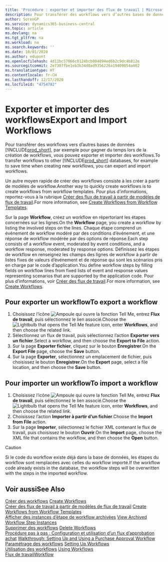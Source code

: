 ```yaml
---
title: 'Procédure : exporter et importer des flux de travail | Microsoft Docs'
description: Pour transférer des workflows vers d’autres bases de données Business Central, par exemple pour gagner du temps lors de la création de workflows, vous pouvez exporter et importer des workflows.
author: SorenGP
ms.service: dynamics365-business-central
ms.topic: article
ms.devlang: na
ms.tgt_pltfrm: na
ms.workload: na
ms.search.keywords: ''
ms.date: 10/01/2020
ms.author: edupont
ms.openlocfilehash: 4d11bc57066c0124bcb004894ed6b2c9dc4b812e
ms.sourcegitcommit: 2e7307fbe1eb3b34d0ad9356226a19409054a402
ms.translationtype: HT
ms.contentlocale: fr-CH
ms.lasthandoff: 12/17/2020
ms.locfileid: "4754782"
---
```

# <a name="export-and-import-workflows"></a><span data-ttu-id="e6bf9-103">Exporter et importer des workflows</span><span class="sxs-lookup"><span data-stu-id="e6bf9-103">Export and Import Workflows</span></span>
<span data-ttu-id="e6bf9-104">Pour transférer des workflows vers d’autres bases de données [!INCLUDE[prod_short](includes/prod_short.md)], par exemple pour gagner du temps lors de la création de workflows, vous pouvez exporter et importer des workflows.</span><span class="sxs-lookup"><span data-stu-id="e6bf9-104">To transfer workflows to other [!INCLUDE[prod_short](includes/prod_short.md)] databases, for example to save time when creating new workflows, you can export and import workflows.</span></span>  

 <span data-ttu-id="e6bf9-105">Un autre moyen rapide de créer des workflows consiste à les créer à partir de modèles de workflow.</span><span class="sxs-lookup"><span data-stu-id="e6bf9-105">Another way to quickly create workflows is to create workflows from workflow templates.</span></span> <span data-ttu-id="e6bf9-106">Pour plus d’informations, reportez-vous à la rubrique [Créer des flux de travail à partir de modèles de flux de travail](across-how-to-create-workflows-from-workflow-templates.md).</span><span class="sxs-lookup"><span data-stu-id="e6bf9-106">For more information, see [Create Workflows from Workflow Templates](across-how-to-create-workflows-from-workflow-templates.md).</span></span>  

 <span data-ttu-id="e6bf9-107">Sur la page **Workflow**, créez un workflow en répertoriant les étapes concernées sur les lignes.</span><span class="sxs-lookup"><span data-stu-id="e6bf9-107">On the **Workflow** page, you create a workflow by listing the involved steps on the lines.</span></span> <span data-ttu-id="e6bf9-108">Chaque étape comprend un événement de workflow modéré par des conditions d’événement, et une réponse de workflow modérée par des options de réponse.</span><span class="sxs-lookup"><span data-stu-id="e6bf9-108">Each step consists of a workflow event, moderated by event conditions, and a workflow response, moderated by response options.</span></span> <span data-ttu-id="e6bf9-109">Définissez les étapes de workflow en renseignez les champs des lignes de workflow à partir de listes fixes de valeurs d’événement et de réponse qui sont les scénarios pris en charge par le code d’application.</span><span class="sxs-lookup"><span data-stu-id="e6bf9-109">You define workflow steps by filling fields on workflow lines from fixed lists of event and response values representing scenarios that are supported by the application code.</span></span> <span data-ttu-id="e6bf9-110">Pour plus d’informations, voir [Créer des flux de travail](across-how-to-create-workflows.md).</span><span class="sxs-lookup"><span data-stu-id="e6bf9-110">For more information, see [Create Workflows](across-how-to-create-workflows.md).</span></span>  

## <a name="to-export-a-workflow"></a><span data-ttu-id="e6bf9-111">Pour exporter un workflow</span><span class="sxs-lookup"><span data-stu-id="e6bf9-111">To export a workflow</span></span>  
1.  <span data-ttu-id="e6bf9-112">Choisissez l’icône ![Ampoule qui ouvre la fonction Tell Me](media/ui-search/search_small.png "Dites-moi ce que vous voulez faire"), entrez **Flux de travail**, puis sélectionnez le lien associé.</span><span class="sxs-lookup"><span data-stu-id="e6bf9-112">Choose the ![Lightbulb that opens the Tell Me feature](media/ui-search/search_small.png "Tell me what you want to do") icon, enter **Workflows**, and then choose the related link.</span></span>  
2.  <span data-ttu-id="e6bf9-113">Sélectionnez un flux de travail, puis sélectionnez l’action **Exporter vers un fichier**.</span><span class="sxs-lookup"><span data-stu-id="e6bf9-113">Select a workflow, and then choose the **Export to File** action.</span></span>  
3.  <span data-ttu-id="e6bf9-114">Sur la page **Exporter fichier**, cliquez sur le bouton **Enregistrer**.</span><span class="sxs-lookup"><span data-stu-id="e6bf9-114">On the **Export File** page, choose the **Save** button.</span></span>  
4.  <span data-ttu-id="e6bf9-115">Sur la page **Exporter**, sélectionnez un emplacement de fichier, puis choisissez le bouton **Enregistrer**.</span><span class="sxs-lookup"><span data-stu-id="e6bf9-115">On the **Export** page, select a file location, and then choose the **Save** button.</span></span>  

## <a name="to-import-a-workflow"></a><span data-ttu-id="e6bf9-116">Pour importer un workflow</span><span class="sxs-lookup"><span data-stu-id="e6bf9-116">To import a workflow</span></span>  
1.  <span data-ttu-id="e6bf9-117">Choisissez l’icône ![Ampoule qui ouvre la fonction Tell Me](media/ui-search/search_small.png "Dites-moi ce que vous voulez faire"), entrez **Flux de travail**, puis sélectionnez le lien associé.</span><span class="sxs-lookup"><span data-stu-id="e6bf9-117">Choose the ![Lightbulb that opens the Tell Me feature](media/ui-search/search_small.png "Tell me what you want to do") icon, enter **Workflows**, and then choose the related link.</span></span>  
2.  <span data-ttu-id="e6bf9-118">Choisissez l’action **Importer à partir d’un fichier**.</span><span class="sxs-lookup"><span data-stu-id="e6bf9-118">Choose the **Import from File** action.</span></span>  
3.  <span data-ttu-id="e6bf9-119">Sur la page **Importer**, sélectionnez le fichier XML contenant le flux de travail, puis choisissez le bouton **Ouvrir**.</span><span class="sxs-lookup"><span data-stu-id="e6bf9-119">On the **Import** page, choose the XML file that contains the workflow, and then choose the **Open** button.</span></span>  

> [!CAUTION]  
>  <span data-ttu-id="e6bf9-120">Si le code du workflow existe déjà dans la base de données, les étapes du workflow sont remplacées avec celles du workflow importé.</span><span class="sxs-lookup"><span data-stu-id="e6bf9-120">If the workflow code already exists in the database, the workflow steps will be overwritten with the steps in the imported workflow.</span></span>  

## <a name="see-also"></a><span data-ttu-id="e6bf9-121">Voir aussi</span><span class="sxs-lookup"><span data-stu-id="e6bf9-121">See Also</span></span>  
 <span data-ttu-id="e6bf9-122">[Créer des workflows](across-how-to-create-workflows.md) </span><span class="sxs-lookup"><span data-stu-id="e6bf9-122">[Create Workflows](across-how-to-create-workflows.md) </span></span>  
 <span data-ttu-id="e6bf9-123">[Créer des flux de travail à partir de modèles de flux de travail](across-how-to-create-workflows-from-workflow-templates.md) </span><span class="sxs-lookup"><span data-stu-id="e6bf9-123">[Create Workflows from Workflow Templates](across-how-to-create-workflows-from-workflow-templates.md) </span></span>  
 <span data-ttu-id="e6bf9-124">[Afficher des instances d’étape de workflow archivées](across-how-to-view-archived-workflow-step-instances.md) </span><span class="sxs-lookup"><span data-stu-id="e6bf9-124">[View Archived Workflow Step Instances](across-how-to-view-archived-workflow-step-instances.md) </span></span>  
 <span data-ttu-id="e6bf9-125">[Supprimer des workflows](across-how-to-delete-workflows.md) </span><span class="sxs-lookup"><span data-stu-id="e6bf9-125">[Delete Workflows](across-how-to-delete-workflows.md) </span></span>  
 <span data-ttu-id="e6bf9-126">[Procédure pas à pas : Configuration et utilisation d’un flux d’approbation achat](walkthrough-setting-up-and-using-a-purchase-approval-workflow.md) </span><span class="sxs-lookup"><span data-stu-id="e6bf9-126">[Walkthrough: Setting Up and Using a Purchase Approval Workflow](walkthrough-setting-up-and-using-a-purchase-approval-workflow.md) </span></span>  
 <span data-ttu-id="e6bf9-127">[Paramétrage des workflows](across-set-up-workflows.md) </span><span class="sxs-lookup"><span data-stu-id="e6bf9-127">[Setting Up Workflows](across-set-up-workflows.md) </span></span>  
 <span data-ttu-id="e6bf9-128">[Utilisation des workflows](across-use-workflows.md) </span><span class="sxs-lookup"><span data-stu-id="e6bf9-128">[Using Workflows](across-use-workflows.md) </span></span>  
 [<span data-ttu-id="e6bf9-129">Flux de travail</span><span class="sxs-lookup"><span data-stu-id="e6bf9-129">Workflow</span></span>](across-workflow.md)   
